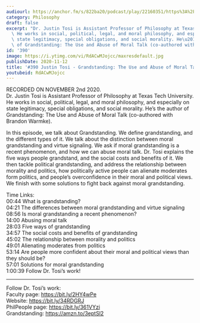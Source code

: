```yaml
---
audiourl: https://anchor.fm/s/822ba20/podcast/play/22160351/https%3A%2F%2Fd3ctxlq1ktw2nl.cloudfront.net%2Fstaging%2F2020-10-5%2F2289563d-ba7c-bf8f-1804-fe2b55804d95.m4a
category: Philosophy
draft: false
excerpt: "Dr. Justin Tosi is Assistant Professor of Philosophy at Texas Tech University.\
  \ He works in social, political, legal, and moral philosophy, and especially on\
  \ state legitimacy, special obligations, and social morality. He\u2019s the author\
  \ of Grandstanding: The Use and Abuse of Moral Talk (co-authored with Brandon Warmke)."
id: '390'
image: https://i.ytimg.com/vi/RdACwMJojcc/maxresdefault.jpg
publishDate: 2020-11-12
title: '#390 Justin Tosi - Grandstanding: The Use and Abuse of Moral Talk'
youtubeid: RdACwMJojcc
---
```

<div class="timelinks">

RECORDED ON NOVEMBER 2nd 2020.  
Dr. Justin Tosi is Assistant Professor of Philosophy at Texas Tech University. He works in social, political, legal, and moral philosophy, and especially on state legitimacy, special obligations, and social morality. He’s the author of Grandstanding: The Use and Abuse of Moral Talk (co-authored with Brandon Warmke).

In this episode, we talk about Grandstanding. We define grandstanding, and the different types of it. We talk about the distinction between moral grandstanding and virtue signaling. We ask if moral grandstanding is a recent phenomenon, and how we can abuse moral talk. Dr. Tosi explains the five ways people grandstand, and the social costs and benefits of it. We then tackle political grandstanding, and address the relationship between morality and politics, how politically active people can alienate moderates form politics, and people’s overconfidence in their moral and political views. We finish with some solutions to fight back against moral grandstanding.

Time Links:  
<time>00:44</time> What is grandstanding?  
<time>04:21</time> The differences between moral grandstanding and virtue signaling  
<time>08:56</time> Is moral grandstanding a recent phenomenon?  
<time>14:00</time> Abusing moral talk  
<time>28:03</time> Five ways of grandstanding  
<time>34:57</time> The social costs and benefits of grandstanding  
<time>45:02</time> The relationship between morality and politics  
<time>49:01</time> Alienating moderates from politics  
<time>53:14</time> Are people more confident about their moral and political views than they should be?  
<time>57:01</time> Solutions for moral grandstanding  
<time>1:00:39</time> Follow Dr. Tosi’s work!

---

Follow Dr. Tosi’s work:  
Faculty page: https://bit.ly/2HY4wPe  
Website: https://bit.ly/34RDGRJ  
PhilPeople page: https://bit.ly/361VYzi  
Grandstanding: https://amzn.to/3eptSl2
</div>

